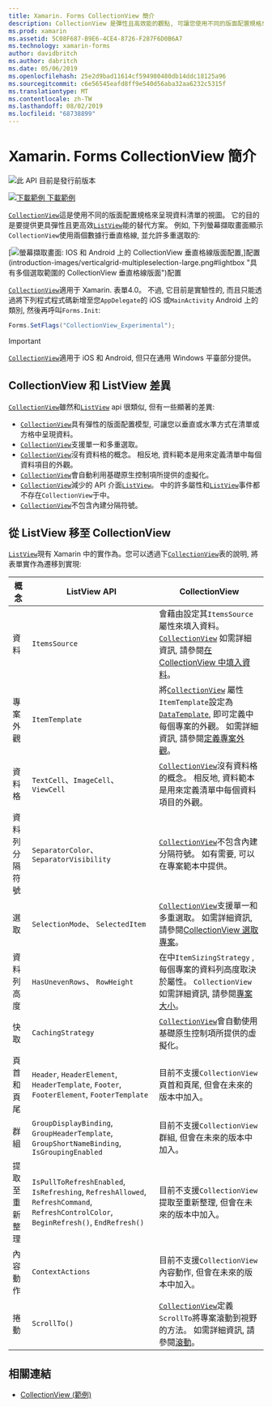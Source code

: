 ```yaml
---
title: Xamarin. Forms CollectionView 簡介
description: CollectionView 是彈性且高效能的觀點, 可讓您使用不同的版面配置規格來呈現資料清單。
ms.prod: xamarin
ms.assetid: 5C08F687-B9E6-4CE4-8726-F287F6D0B6A7
ms.technology: xamarin-forms
author: davidbritch
ms.author: dabritch
ms.date: 05/06/2019
ms.openlocfilehash: 25e2d9bad11614cf594980480db14ddc18125a96
ms.sourcegitcommit: c6e56545eafd8ff9e540d56aba32aa6232c5315f
ms.translationtype: MT
ms.contentlocale: zh-TW
ms.lasthandoff: 08/02/2019
ms.locfileid: "68738899"
---
```

# <a name="xamarinforms-collectionview-introduction"></a>Xamarin. Forms CollectionView 簡介

![](~/media/shared/preview.png "此 API 目前是發行前版本")

[![下載範例](~/media/shared/download.png) 下載範例](https://docs.microsoft.com/samples/xamarin/xamarin-forms-samples/userinterface-collectionviewdemos/)

[`CollectionView`](xref:Xamarin.Forms.CollectionView)這是使用不同的版面配置規格來呈現資料清單的視圖。 它的目的是要提供更具彈性且更高效[`ListView`](xref:Xamarin.Forms.ListView)能的替代方案。 例如, 下列螢幕擷取畫面顯示`CollectionView`使用兩個數據行垂直格線, 並允許多重選取的:

[![螢幕擷取畫面: IOS 和 Android 上的 CollectionView 垂直格線版面配置,](introduction-images/verticalgrid-multipleselection.png "具有多重選取專案的 CollectionView 垂直格線版面")]配置(introduction-images/verticalgrid-multipleselection-large.png#lightbox "具有多個選取範圍的 CollectionView 垂直格線版面")配置

[`CollectionView`](xref:Xamarin.Forms.CollectionView)適用于 Xamarin. 表單4.0。 不過, 它目前是實驗性的, 而且只能透過將下列程式程式碼新增至您`AppDelegate`的 iOS 或`MainActivity` Android 上的類別, 然後再呼叫`Forms.Init`:

```csharp
Forms.SetFlags("CollectionView_Experimental");
```

> [!IMPORTANT]
> [`CollectionView`](xref:Xamarin.Forms.CollectionView)適用于 iOS 和 Android, 但只在通用 Windows 平臺部分提供。

## <a name="collectionview-and-listview-differences"></a>CollectionView 和 ListView 差異

[`CollectionView`](xref:Xamarin.Forms.CollectionView)雖然和[`ListView`](xref:Xamarin.Forms.ListView) api 很類似, 但有一些顯著的差異:

- [`CollectionView`](xref:Xamarin.Forms.CollectionView)具有彈性的版面配置模型, 可讓您以垂直或水準方式在清單或方格中呈現資料。
- [`CollectionView`](xref:Xamarin.Forms.CollectionView)支援單一和多重選取。
- [`CollectionView`](xref:Xamarin.Forms.CollectionView)沒有資料格的概念。 相反地, 資料範本是用來定義清單中每個資料項目的外觀。
- [`CollectionView`](xref:Xamarin.Forms.CollectionView)會自動利用基礎原生控制項所提供的虛擬化。
- [`CollectionView`](xref:Xamarin.Forms.CollectionView)減少的 API 介面[`ListView`](xref:Xamarin.Forms.ListView)。 中的許多屬性和[`ListView`](xref:Xamarin.Forms.ListView)事件都不存在`CollectionView`于中。
- [`CollectionView`](xref:Xamarin.Forms.CollectionView)不包含內建分隔符號。

## <a name="move-from-listview-to-collectionview"></a>從 ListView 移至 CollectionView

[`ListView`](xref:Xamarin.Forms.ListView)現有 Xamarin 中的實作為。您可以透過下[`CollectionView`](xref:Xamarin.Forms.CollectionView)表的說明, 將表單實作為遷移到實現:

| 概念 | ListView API | CollectionView |
|---|---|---|
| 資料 | `ItemsSource` | 會藉由設定其`ItemsSource`屬性來填入資料。 [`CollectionView`](xref:Xamarin.Forms.CollectionView) 如需詳細資訊, 請參閱[在 CollectionView 中填入資料](populate-data.md#populate-a-collectionview-with-data)。 |
| 專案外觀 | `ItemTemplate` | 將[`CollectionView`](xref:Xamarin.Forms.CollectionView) 屬性`ItemTemplate`設定為[`DataTemplate`](xref:Xamarin.Forms.DataTemplate), 即可定義中每個專案的外觀。 如需詳細資訊, 請參閱[定義專案外觀](populate-data.md#define-item-appearance)。 |
| 資料格 | `TextCell`、`ImageCell`、`ViewCell` | [`CollectionView`](xref:Xamarin.Forms.CollectionView)沒有資料格的概念。 相反地, 資料範本是用來定義清單中每個資料項目的外觀。 |
| 資料列分隔符號 | `SeparatorColor`、 `SeparatorVisibility` | [`CollectionView`](xref:Xamarin.Forms.CollectionView)不包含內建分隔符號。 如有需要, 可以在專案範本中提供。 |
| 選取 | `SelectionMode`、 `SelectedItem` | [`CollectionView`](xref:Xamarin.Forms.CollectionView)支援單一和多重選取。 如需詳細資訊, 請參閱[CollectionView 選取專案](selection.md)。 |
| 資料列高度 | `HasUnevenRows`、 `RowHeight` | 在中`ItemSizingStrategy` , 每個專案的資料列高度取決於屬性。 `CollectionView` 如需詳細資訊, 請參閱[專案大小](layout.md#item-sizing)。|
| 快取 | `CachingStrategy` | [`CollectionView`](xref:Xamarin.Forms.CollectionView)會自動使用基礎原生控制項所提供的虛擬化。 |
| 頁首和頁尾 | `Header`, `HeaderElement`, `HeaderTemplate`, `Footer`, `FooterElement`, `FooterTemplate` | 目前不支援`CollectionView`頁首和頁尾, 但會在未來的版本中加入。|
| 群組 | `GroupDisplayBinding`, `GroupHeaderTemplate`, `GroupShortNameBinding`, `IsGroupingEnabled` | 目前不支援`CollectionView`群組, 但會在未來的版本中加入。 |
| 提取至重新整理 | `IsPullToRefreshEnabled`, `IsRefreshing`, `RefreshAllowed`, `RefreshCommand`, `RefreshControlColor`, `BeginRefresh()`, `EndRefresh()` | 目前不支援`CollectionView`提取至重新整理, 但會在未來的版本中加入。 |
| 內容動作 | `ContextActions` | 目前不支援`CollectionView`內容動作, 但會在未來的版本中加入。 |
| 捲動 | `ScrollTo()` | [`CollectionView`](xref:Xamarin.Forms.CollectionView)定義`ScrollTo`將專案滾動到視野的方法。 如需詳細資訊, 請參閱[滾動](scrolling.md)。 |

## <a name="related-links"></a>相關連結

- [CollectionView (範例)](https://docs.microsoft.com/samples/xamarin/xamarin-forms-samples/userinterface-collectionviewdemos/)
